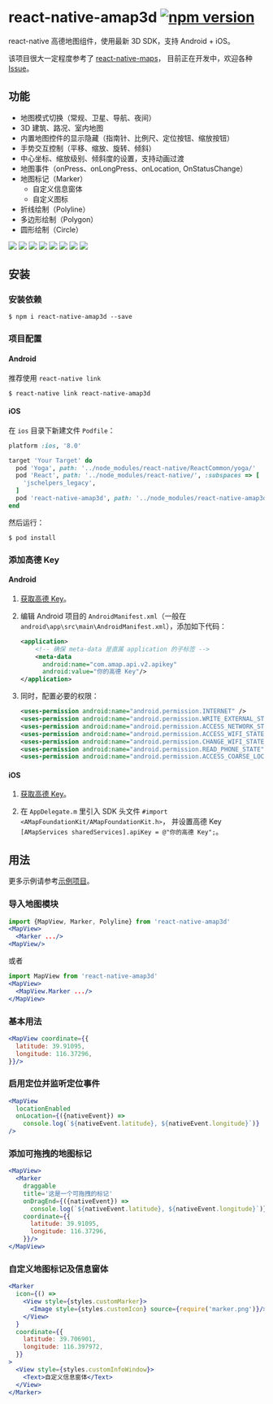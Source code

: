 # react-native-amap3d [![npm version](https://img.shields.io/npm/v/react-native-amap3d.svg)](https://www.npmjs.com/package/react-native-amap3d)

react-native 高德地图组件，使用最新 3D SDK，支持 Android + iOS。

该项目很大一定程度参考了 [react-native-maps](https://github.com/airbnb/react-native-maps)，
目前正在开发中，欢迎各种 [Issue](https://github.com/qiuxiang/react-native-amap3d/issues/new)。


## 功能

- 地图模式切换（常规、卫星、导航、夜间）
- 3D 建筑、路况、室内地图
- 内置地图控件的显示隐藏（指南针、比例尺、定位按钮、缩放按钮）
- 手势交互控制（平移、缩放、旋转、倾斜）
- 中心坐标、缩放级别、倾斜度的设置，支持动画过渡
- 地图事件（onPress、onLongPress、onLocation, OnStatusChange）
- 地图标记（Marker）
  - 自定义信息窗体
  - 自定义图标
- 折线绘制（Polyline）
- 多边形绘制（Polygon）
- 圆形绘制（Circle）

![](https://user-images.githubusercontent.com/1709072/27509246-28ee8a0a-592b-11e7-9148-ed24c86ede82.jpg) ![](https://user-images.githubusercontent.com/1709072/27509248-29000d20-592b-11e7-90ef-3f56c4300625.jpg) ![](https://user-images.githubusercontent.com/1709072/27509247-28feba88-592b-11e7-90ec-3e3680cee241.jpg) ![](https://user-images.githubusercontent.com/1709072/27509249-2902531e-592b-11e7-801d-5fef6a87cead.jpg) ![](https://user-images.githubusercontent.com/1709072/27509250-2906e64a-592b-11e7-8cc5-1ce84090ce66.jpg) ![](https://user-images.githubusercontent.com/1709072/27509251-29084d5a-592b-11e7-84af-f49dbcea9873.jpg) ![](https://user-images.githubusercontent.com/1709072/27509252-291d5876-592b-11e7-8849-15360c2e16c2.jpg) ![](https://user-images.githubusercontent.com/1709072/27509253-2933ef5a-592b-11e7-88b4-10f67fa03706.jpg)

## 安装

### 安装依赖
```
$ npm i react-native-amap3d --save
```

### 项目配置
#### Android
推荐使用 `react-native link`
```
$ react-native link react-native-amap3d
```

#### iOS
在 `ios` 目录下新建文件 `Podfile`：
```ruby
platform :ios, '8.0'

target 'Your Target' do
  pod 'Yoga', path: '../node_modules/react-native/ReactCommon/yoga/'
  pod 'React', path: '../node_modules/react-native/', :subspaces => [
    'jschelpers_legacy',
  ]
  pod 'react-native-amap3d', path: '../node_modules/react-native-amap3d/'
end
```

然后运行：
```
$ pod install
```

### 添加高德 Key
#### Android
1. [获取高德 Key](http://lbs.amap.com/api/android-sdk/guide/create-project/get-key)。

2. 编辑 Android 项目的 `AndroidManifest.xml`（一般在 `android\app\src\main\AndroidManifest.xml`），添加如下代码：
   ```xml
   <application>
       <!-- 确保 meta-data 是直属 application 的子标签 -->
       <meta-data
         android:name="com.amap.api.v2.apikey"
         android:value="你的高德 Key"/>
   </application>
   ```

3. 同时，配置必要的权限：
   ```xml
   <uses-permission android:name="android.permission.INTERNET" />
   <uses-permission android:name="android.permission.WRITE_EXTERNAL_STORAGE" />
   <uses-permission android:name="android.permission.ACCESS_NETWORK_STATE" />
   <uses-permission android:name="android.permission.ACCESS_WIFI_STATE" />
   <uses-permission android:name="android.permission.CHANGE_WIFI_STATE" />
   <uses-permission android:name="android.permission.READ_PHONE_STATE" />
   <uses-permission android:name="android.permission.ACCESS_COARSE_LOCATION" />
   ```

#### iOS
1. [获取高德 Key](https://lbs.amap.com/api/ios-sdk/guide/create-project/get-key)。

2. 在 `AppDelegate.m` 里引入 SDK 头文件 `#import <AMapFoundationKit/AMapFoundationKit.h>`，
   并设置高德 Key `[AMapServices sharedServices].apiKey = @"你的高德 Key";`。


## 用法
更多示例请参考[示例项目](https://github.com/qiuxiang/react-native-amap3d/tree/master/example)。

### 导入地图模块
```jsx
import {MapView, Marker, Polyline} from 'react-native-amap3d'
<MapView>
  <Marker .../>
<MapView/>
```
或者
```jsx
import MapView from 'react-native-amap3d'
<MapView>
  <MapView.Marker .../>
</MapView>
```

### 基本用法
```jsx
<MapView coordinate={{
  latitude: 39.91095,
  longitude: 116.37296,
}}/>
```

### 启用定位并监听定位事件
```jsx
<MapView
  locationEnabled
  onLocation={({nativeEvent}) =>
    console.log(`${nativeEvent.latitude}, ${nativeEvent.longitude}`)}
/>
```

### 添加可拖拽的地图标记
```jsx
<MapView>
  <Marker
    draggable
    title='这是一个可拖拽的标记'
    onDragEnd={({nativeEvent}) =>
      console.log(`${nativeEvent.latitude}, ${nativeEvent.longitude}`)}
    coordinate={{
      latitude: 39.91095,
      longitude: 116.37296,
    }}/>
</MapView>
```

### 自定义地图标记及信息窗体
```jsx
<Marker
  icon={() =>
    <View style={styles.customMarker}>
      <Image style={styles.customIcon} source={require('marker.png')}/>
    </View>
  }
  coordinate={{
    latitude: 39.706901,
    longitude: 116.397972,
  }}
>
  <View style={styles.customInfoWindow}>
    <Text>自定义信息窗体</Text>
  </View>
</Marker>
```
